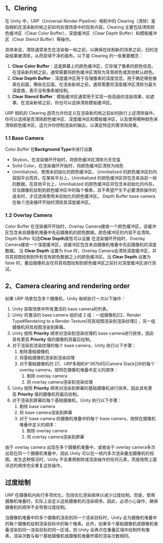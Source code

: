 ## 1、Clering
在 Unity 中，URP（Universal Render Pipeline）相机中的 Clearing（清除）是指相机在渲染新的帧之前如何处理场景中的现有内容。Clearing 主要包括清除颜色缓冲区（Clear Color Buffer）、深度缓冲区（Clear Depth Buffer）和模板缓冲区（Clear Stencil Buffer）等操作。

具体来说，清除通常发生在渲染每一帧之前，以确保在绘制新的场景之前，旧的渲染结果被清除，从而获得干净的画布。以下是 Clearing 的一些重要概念：

1. **Clear Color Buffer**：这是屏幕上的颜色缓冲区，它存储了像素的颜色信息。在渲染新的帧之前，通常需要将颜色缓冲区清除为背景颜色或其他默认颜色。
2. **Clear Depth Buffer**：深度缓冲区用于存储像素的深度信息，用于确定哪些像素在前面，哪些在后面。在渲染新帧之前，通常需要将深度缓冲区清除为最大深度值，表示没有像素被绘制。
3. **Clear Stencil Buffer**：模板缓冲区通常用于实现一些高级的渲染效果，如遮罩。在渲染新帧之前，你也可以选择清除模板缓冲区。

URP 相机的 Clearing 选项允许你定义在渲染新的帧之前如何执行上述清除操作。你可以选择是否清除颜色缓冲区、深度缓冲区和模板缓冲区，以及使用哪种颜色来清除颜色缓冲区。这允许你控制渲染的输出，以满足特定的需求和效果。
### 1.1 Base Camera
Color Buffer
在**Background Type**中进行设置
- Skybox，在渲染循环开始时，将颜色缓冲区清除为天空盒
- Solid Color，在渲染循环开始时，将颜色缓冲区清除为纯色
- Uninitialized，使用未初始化的颜色缓冲区。
	Uninitialized 的颜色缓冲区的内容因平台而异。在某些平台上，Uninitialized 的颜色缓冲区将包含来自前一帧的数据。在其他平台上，Uninitialized 的颜色缓冲区将包含未初始化的内存。仅当摄像机绘制到颜色缓冲区中的每个像素，且不希望产生不必要清除操作的成本时，才应选择使用未初始化的颜色缓冲区。
Depth Buffer
	base camera 在每个渲染循环开始时清除其深度缓冲区。
### 1.2 Overlay Camera
Color Buffer
在渲染循环开始时，Overlay Camera接收一个颜色缓冲区，该缓冲区包含来自摄像机堆叠中先前摄像机的颜色数据。颜色缓冲区的内容不会清除。
Depth Buffer
勾选**Clear Depth**属性可以设置
在渲染循环开始时，Overlay Camera接收一个深度缓冲区，该缓冲区包含来自摄像机堆叠中先前摄像机的深度数据。
当 **Clear Depth** 设置为 true 时，Overlay Camera会清除深度缓冲区，并将其视图绘制到所有现有颜色数据之上的颜色缓冲区。当 **Clear Depth** 设置为 false 时，叠加摄像机会在将其视图绘制到颜色缓冲区之前针对深度缓冲区进行测试。
## 2、Camera clearing and rendering order
如果 URP 场景包含多个摄像机，Unity 每帧执行一次以下操作：
1. Unity 获取场景中所有激活的 base camera的列表。
2. Unity 将激活的 base camera 组织成 2 组：一组摄像机[[2、Render Type#Rendering to a Render Texture|将其视图渲染到渲染纹理]] ，另一组摄像机将其视图渲染到屏幕。
3. Unity 按照 **Priority** 顺序对渲染到渲染纹理的 base camera进行排序，因此具有更高 **Priority** 值的摄像机将最后绘制。
4. 对于渲染到渲染纹理的每个 base camera，Unity 执行以下步骤：
    1. 剔除基础摄像机
    2. 将基础摄像机渲染到渲染纹理
    3. 对于基础摄像机的 [[1、URP多相机#^367b65|Camera Stack]]中的每个 overlay camera，按照在摄像机堆叠中定义的顺序：
        1. 剔除 overlay camera
        2. 将 overlay camera渲染到渲染纹理
5. Unity 按照 **Priority** 顺序对渲染到屏幕的基础摄像机进行排序，因此具有更高 **Priority** 值的摄像机将最后绘制。
6. 对于渲染到屏幕的每个基础摄像机，Unity 执行以下步骤：
    1. 剔除 base camera
    2. 将 base camera渲染到屏幕
    3. 对于 base camera 的摄像机堆叠中的每个 base camera，按照在摄像机堆叠中定义的顺序：
        1. 剔除 overlay camera
        2. 将 overlay camera渲染到屏幕

由于 overlay camera 出现在多个摄像机堆叠中，或者由于 overlay camera多次出现在同一个摄像机堆叠中，因此 Unity 可以在一帧内多次渲染叠加摄像机的视图。发生这种情况时，Unity 不会重用剔除或渲染操作的任何元素，而是按照上面详述的顺序完全重复这些操作。
## 过度绘制

URP 在摄像机内执行多项优化，包括优化渲染顺序以减少过度绘制。但是，使用摄像机堆叠时，实际上会定义这些摄像机的渲染顺序。因此，必须小心操作，确保摄像机的顺序不会导致过度绘制。

当摄像机堆叠中的多个摄像机渲染到同一个渲染目标时，Unity 会为摄像机堆叠中的每个摄像机绘制渲染目标中的每个像素。此外，如果多个基础摄像机或摄像机堆叠渲染到同一渲染目标的同一区域，则 Unity 会再次在重叠区域中绘制所有像素，渲染次数与每个基础摄像机或摄像机堆叠所需的渲染次数相同。

